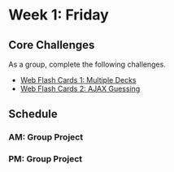 # Week 1: Friday

## Core Challenges
As a group, complete the following challenges.

* [Web Flash Cards 1: Multiple Decks](https://github.com/fiddler-crabs-2014/web-flash-cards-1-multiple-decks-challenge)
* [Web Flash Cards 2: AJAX Guessing](https://github.com/fiddler-crabs-2014/web-flash-cards-2-ajax-guessing-challenge)

## Schedule
### AM: Group Project
### PM: Group Project
